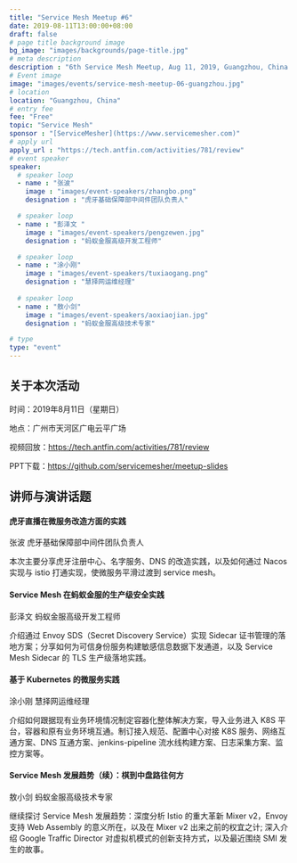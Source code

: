 ```yaml
---
title: "Service Mesh Meetup #6"
date: 2019-08-11T13:00:00+08:00
draft: false
# page title background image
bg_image: "images/backgrounds/page-title.jpg"
# meta description
description : "6th Service Mesh Meetup, Aug 11, 2019, Guangzhou, China."
# Event image
image: "images/events/service-mesh-meetup-06-guangzhou.jpg"
# location
location: "Guangzhou, China"
# entry fee
fee: "Free"
topic: "Service Mesh"
sponsor : "[ServiceMesher](https://www.servicemesher.com)"
# apply url
apply_url : "https://tech.antfin.com/activities/781/review"
# event speaker
speaker:
  # speaker loop
  - name : "张波"
    image : "images/event-speakers/zhangbo.png"
    designation : "虎牙基础保障部中间件团队负责人"

  # speaker loop
  - name : "彭泽文 "
    image : "images/event-speakers/pengzewen.jpg"
    designation : "蚂蚁金服高级开发工程师"

  # speaker loop
  - name : "涂小刚"
    image : "images/event-speakers/tuxiaogang.png"
    designation : "慧择网运维经理"
    
  # speaker loop
  - name : "敖小剑"
    image : "images/event-speakers/aoxiaojian.jpg"
    designation : "蚂蚁金服高级技术专家"

# type
type: "event"
---
```


## 关于本次活动

时间：2019年8月11日（星期日）

地点：广州市天河区广电云平广场

视频回放：<https://tech.antfin.com/activities/781/review>

PPT下载：https://github.com/servicemesher/meetup-slides

## 讲师与演讲话题

#### 虎牙直播在微服务改造方面的实践

张波 虎牙基础保障部中间件团队负责人

本次主要分享虎牙注册中心、名字服务、DNS 的改造实践，以及如何通过 Nacos 实现与 istio 打通实现，使微服务平滑过渡到 service mesh。

#### Service Mesh 在蚂蚁金服的生产级安全实践

彭泽文 蚂蚁金服高级开发工程师

介绍通过 Envoy SDS（Secret Discovery Service）实现 Sidecar 证书管理的落地方案；分享如何为可信身份服务构建敏感信息数据下发通道，以及 Service Mesh Sidecar 的 TLS 生产级落地实践。

#### 基于 Kubernetes 的微服务实践

涂小刚 慧择网运维经理

介绍如何跟据现有业务环境情况制定容器化整体解决方案，导入业务进入 K8S 平台，容器和原有业务环境互通。制订接入规范、配置中心对接 K8S 服务、网络互通方案、DNS 互通方案、jenkins-pipeline 流水线构建方案、日志采集方案、监控方案等。

#### Service Mesh 发展趋势（续）：棋到中盘路往何方

敖小剑 蚂蚁金服高级技术专家

继续探讨 Service Mesh 发展趋势：深度分析 Istio 的重大革新 Mixer v2，Envoy 支持 Web Assembly 的意义所在，以及在 Mixer v2 出来之前的权宜之计; 深入介绍 Google Traffic Director 对虚拟机模式的创新支持方式，以及最近围绕 SMI 发生的故事。
